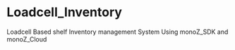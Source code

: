 # Loadcell_Inventory
Loadcell Based shelf Inventory management System Using monoZ_SDK and monoZ_Cloud
